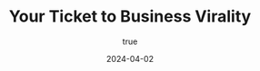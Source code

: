 ---
title: 'Your Ticket to Business Virality'
date: '2024-04-02'
image: "/images/Your Ticket to Business Virality_1701166353630.png"
short: "In the vast landscape of digital marketing, where everyone is vying for attention, one company stands out like a shining star...."
category:
     - Art

# #full details
author:
     name: "Jane Meldrum"
     avatar: "/img/Blog-2"

gallery:
    enabled: 0
    items:
        - image: /images/post1.jpg
          alt: "image"

        - image: /images/post6.jpg
          alt: "image"

        - image: /images/post3.jpg
          alt: "image"

    cols: 3 # 2 or 3

additional:
    enabled: 1
    content: "
       <p>In the vast landscape of digital marketing, where everyone is vying for attention, one company stands out like a shining star &ndash; Marque Berry. If you're dreaming of your business going viral, look no further. Marque Berry isn't just a company; it's your ticket to achieving virality in the business world, and here's why.</p>
      <p>### The Memesmiths at Work</p>
     <p>*1. Crafting Viral Gold:*<br>&nbsp; &nbsp;Marque Berry isn't just in the business of memes; they're the memesmiths, the wizards of crafting viral gold. They understand the alchemy of creating content that doesn't just catch attention but ignites a wildfire of shares, likes, and comments. Your brand doesn't just exist; it becomes a phenomenon.</p>
     <p>*2. Riding the Viral Waves:*<br>&nbsp; &nbsp;Virality isn't a one-time thing; it's a continuous ride on the waves of the internet. Marque Berry knows how to ride these waves with finesse. They keep their fingers on the pulse of digital trends, ensuring your content is not just relevant today but stays ahead of the curve tomorrow.</p>
     <p>### The Collaboration Magic</p>
     <p>*1. Your Brand, Their Canvas:*<br>&nbsp; &nbsp;Marque Berry sees your brand as a canvas, ready to be painted with the colors of virality. Their collaborative approach means they work hand-in-hand with your brand, understanding its essence, and infusing it into memes that resonate with the audience. It's not just about going viral; it's about going viral authentically.</p>
     <p>*2. Flexibility in Collaboration:*<br>&nbsp; &nbsp;Working with Marque Berry isn't a rigid experience; it's a dance of ideas. They understand that every brand is unique, and so is its journey to virality. Whether you're a startup with a bold vision or an established brand looking for a digital makeover, Marque Berry adapts its strategies to suit your needs.</p>
     <p>### The Results Speak Louder</p>
     <p>*1. Metrics Beyond Expectations:*<br>&nbsp; &nbsp;Virality isn't just about likes and shares; it's about measurable success. Marque Berry delivers results that go beyond expectations. Whether it's increased brand visibility, higher engagement, or a surge in followers, their strategies are designed to turn your business metrics into success stories.</p>
     <p>*2. Symbiotic Success:*<br>&nbsp; &nbsp;Marque Berry doesn't just catapult your brand into virality; they create a symbiotic relationship where your success becomes theirs. The more your brand shines, the more Marque Berry's expertise gets recognized. It's a partnership where everyone wins.</p>
     <p>### Why Marque Berry?</p>
     <p>*1. Innovation at Its Core:*<br>&nbsp; &nbsp;Marque Berry isn't afraid to break the mold. They thrive on innovation, ensuring that your brand doesn't just follow trends but sets them. With Marque Berry, you're not just gaining virality; you're stepping into the future of digital marketing.</p>
     <p>*2. Authenticity Matters:*<br>&nbsp; &nbsp;In a world of clickbait and shallow content, Marque Berry believes in the power of authenticity. Their memes aren't just funny; they're genuine, creating a connection that goes beyond the screen. Your business isn't just a product; it's a story, and Marque Berry knows how to tell it.</p>
     <p>So, if you're ready to turn your business into a viral sensation, Marque Berry is the beacon guiding you through the digital wilderness. It's not just a company; it's your partner in the journey to business virality, and with Marque Berry, your brand isn't just another name &ndash; it's the next big thing.</p>"
---